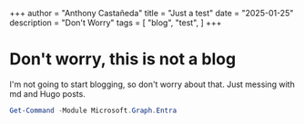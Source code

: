 +++
author = "Anthony Castañeda"
title = "Just a test"
date = "2025-01-25"
description = "Don't Worry"
tags = [
    "blog",
    "test",
]
+++

# Don't worry, this is not a blog

I'm not going to start blogging, so don't worry about that.  Just messing with md and Hugo posts.

```powershell
Get-Command -Module Microsoft.Graph.Entra
```
